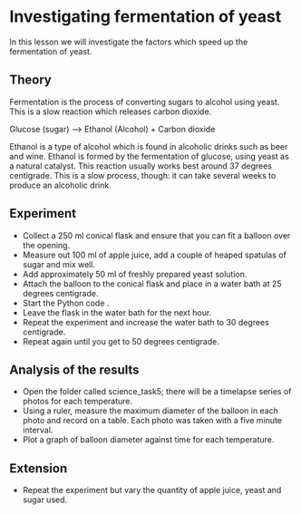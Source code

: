 # Investigating fermentation of yeast

In this lesson we will investigate the factors which speed up the fermentation of yeast.

## Theory 

Fermentation is the process of converting sugars to alcohol using yeast. This is a slow reaction which releases carbon dioxide.

Glucose (sugar) --> Ethanol (Alcohol) + Carbon dioxide

Ethanol is a type of alcohol which is found in alcoholic drinks such as beer and wine. Ethanol is formed by the fermentation of glucose, using yeast as a natural catalyst. This reaction usually works best around 37 degrees centigrade. This is a slow process, though: it can take several weeks to produce an alcoholic drink.

## Experiment  

- Collect a 250 ml conical flask and ensure that you can fit a balloon over the opening.
- Measure out 100 ml of apple juice, add a couple of heaped spatulas of sugar and mix well.
- Add approximately 50 ml of freshly prepared yeast solution.
- Attach the balloon to the conical flask and place in a water bath at 25 degrees centigrade.
- Start the Python code .
- Leave the flask in the water bath for the next hour.
- Repeat the experiment and increase the water bath to 30 degrees centigrade.
- Repeat again until you get to 50 degrees centigrade.

## Analysis of the results

- Open the folder called science_task5; there will be a timelapse series of photos for each temperature.
- Using a ruler, measure the maximum diameter of the balloon in each photo and record on a table. Each photo was taken with a five minute interval.
- Plot a graph of balloon diameter against time for each temperature.

## Extension

- Repeat the experiment but vary the quantity of apple juice, yeast and sugar used.
